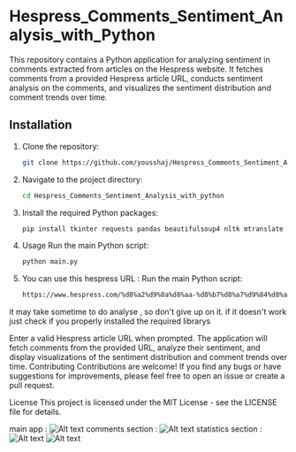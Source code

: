 # Hespress_Comments_Sentiment_Analysis_with_Python

This repository contains a Python application for analyzing sentiment in comments extracted from articles on the Hespress website. It fetches comments from a provided Hespress article URL, conducts sentiment analysis on the comments, and visualizes the sentiment distribution and comment trends over time.

## Installation

1. Clone the repository:
   ```bash
   git clone https://github.com/yousshaj/Hespress_Comments_Sentiment_Analysis_with_python.git
2. Navigate to the project directory:
    ```bash
    cd Hespress_Comments_Sentiment_Analysis_with_python

3. Install the required Python packages:
    ```bash
    pip install tkinter requests pandas beautifulsoup4 nltk mtranslate seaborn matplotlib pillow
4. Usage
Run the main Python script:
    ```bash
    python main.py
5. You can use this hespress URL : 
Run the main Python script:
    ```bash
    https://www.hespress.com/%d8%a2%d9%8a%d8%aa-%d8%b7%d8%a7%d9%84%d8%a8-%d9%87%d8%b0%d9%87-%d8%ad%d9%82%d9%8a%d9%82%d8%a9-%d8%a2%d8%ab%d8%a7%d8%b1-%d9%84%d9%82%d8%a7%d8%ad-%d8%a3%d8%b3%d8%aa%d8%b1%d8%a7%d8%b2%d9%8a%d9%86-1359601.html

it may take sometime to do analyse , so don't give up on it.
if it doesn't work just check if you properly installed the required librarys


Enter a valid Hespress article URL when prompted.
The application will fetch comments from the provided URL, analyze their sentiment, and display visualizations of the sentiment distribution and comment trends over time.
Contributing
Contributions are welcome! If you find any bugs or have suggestions for improvements, please feel free to open an issue or create a pull request.

License
This project is licensed under the MIT License - see the LICENSE file for details.

main app :
![Alt text](main.png "Hespress Comments Sentiment Analysis with Python")
comments section :
![Alt text](comments.png "")
statistics section :
![Alt text](statistics.png "")
![Alt text](statistics_2.png "")

